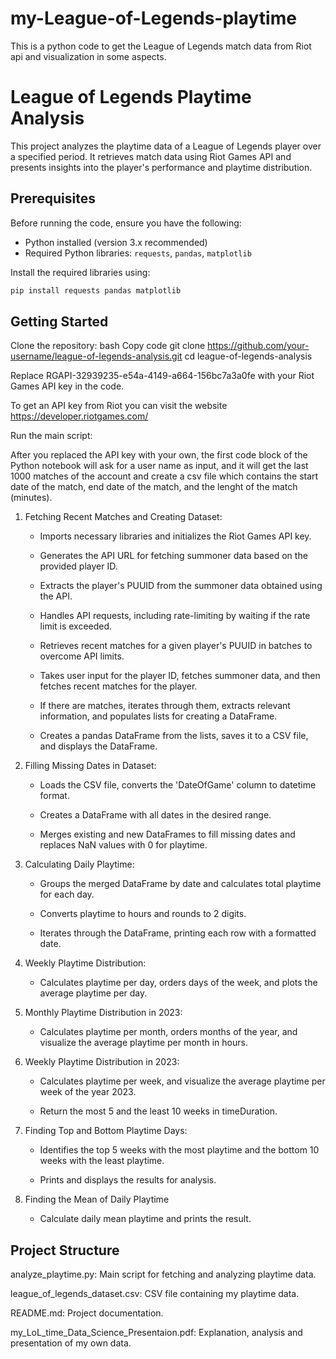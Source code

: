 # my-League-of-Legends-playtime
This is a python code to get the League of Legends match data from Riot api and visualization in some aspects. 

# League of Legends Playtime Analysis

This project analyzes the playtime data of a League of Legends player over a specified period. It retrieves match data using Riot Games API and presents insights into the player's performance and playtime distribution.

## Prerequisites

Before running the code, ensure you have the following:

- Python installed (version 3.x recommended)
- Required Python libraries: `requests`, `pandas`, `matplotlib`

Install the required libraries using:

```bash
pip install requests pandas matplotlib
```
## Getting Started

Clone the repository:
bash
Copy code
git clone https://github.com/your-username/league-of-legends-analysis.git
cd league-of-legends-analysis

Replace RGAPI-32939235-e54a-4149-a664-156bc7a3a0fe with your Riot Games API key in the code.

To get an API key from Riot you can visit the website https://developer.riotgames.com/

Run the main script:

After you replaced the API key with your own, the first code block of the Python notebook will ask for a user name as input, and it will get the last 1000 matches of the account and create a csv file which contains the start date of the match, end date of the match, and the lenght of the match (minutes).


1. Fetching Recent Matches and Creating Dataset:

    - Imports necessary libraries and initializes the Riot Games API key.
    
    - Generates the API URL for fetching summoner data based on the provided player ID.
    
    - Extracts the player's PUUID from the summoner data obtained using the API.
    
    - Handles API requests, including rate-limiting by waiting if the rate limit is exceeded.
    
    - Retrieves recent matches for a given player's PUUID in batches to overcome API limits.
    
    - Takes user input for the player ID, fetches summoner data, and then fetches recent matches for the player.
    
    - If there are matches, iterates through them, extracts relevant information, and populates lists for creating a DataFrame.
    
    - Creates a pandas DataFrame from the lists, saves it to a CSV file, and displays the DataFrame.

2. Filling Missing Dates in Dataset:

    - Loads the CSV file, converts the 'DateOfGame' column to datetime format.
      
    - Creates a DataFrame with all dates in the desired range.
      
    - Merges existing and new DataFrames to fill missing dates and replaces NaN values with 0 for playtime.

3. Calculating Daily Playtime:

    - Groups the merged DataFrame by date and calculates total playtime for each day.
      
    - Converts playtime to hours and rounds to 2 digits.
      
    - Iterates through the DataFrame, printing each row with a formatted date.

4. Weekly Playtime Distribution:

    - Calculates playtime per day, orders days of the week, and plots the average playtime per day.

5. Monthly Playtime Distribution in 2023:

    - Calculates playtime per month, orders months of the year, and visualize the average playtime per month in hours.

6. Weekly Playtime Distribution in 2023:

    - Calculates playtime per week, and visualize the average playtime per week of the year 2023.
      
    - Return the most 5 and the least 10 weeks in timeDuration.
      
7. Finding Top and Bottom Playtime Days:
   
   - Identifies the top 5 weeks with the most playtime and the bottom 10 weeks with the least playtime.
     
   - Prints and displays the results for analysis.

8. Finding the Mean of Daily Playtime

   - Calculate daily mean playtime and prints the result.

     
## Project Structure

analyze_playtime.py: Main script for fetching and analyzing playtime data.

league_of_legends_dataset.csv: CSV file containing my playtime data.

README.md: Project documentation.

my_LoL_time_Data_Science_Presentaion.pdf: Explanation, analysis and presentation of my own data.


